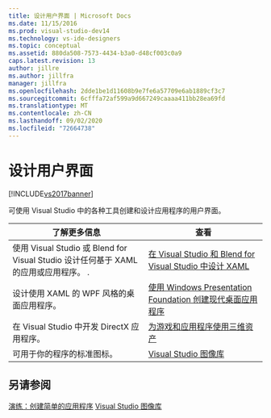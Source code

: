 ```yaml
---
title: 设计用户界面 | Microsoft Docs
ms.date: 11/15/2016
ms.prod: visual-studio-dev14
ms.technology: vs-ide-designers
ms.topic: conceptual
ms.assetid: 880da508-7573-4434-b3a0-d48cf003c0a9
caps.latest.revision: 13
author: jillre
ms.author: jillfra
manager: jillfra
ms.openlocfilehash: 2dde1be1d11608b9e7fe6a57709e6ab1889cf3c7
ms.sourcegitcommit: 6cfffa72af599a9d667249caaaa411bb28ea69fd
ms.translationtype: MT
ms.contentlocale: zh-CN
ms.lasthandoff: 09/02/2020
ms.locfileid: "72664738"
---
```

# <a name="designing-user-interfaces"></a>设计用户界面
[!INCLUDE[vs2017banner](../includes/vs2017banner.md)]

可使用 Visual Studio 中的各种工具创建和设计应用程序的用户界面。

|了解更多信息|查看|
|-------------------------|---------|
|使用 Visual Studio 或 Blend for Visual Studio 设计任何基于 XAML 的应用或应用程序。   .|[在 Visual Studio 和 Blend for Visual Studio 中设计 XAML](../designers/designing-xaml-in-visual-studio.md)|
|设计使用 XAML 的 WPF 风格的桌面应用程序。|[使用 Windows Presentation Foundation 创建现代桌面应用程序](../designers/create-modern-desktop-applications-with-windows-presentation-foundation.md)|
|在 Visual Studio 中开发 DirectX 应用程序。|[为游戏和应用程序使用三维资产](../designers/working-with-3-d-assets-for-games-and-apps.md)|
|可用于你的程序的标准图标。|[Visual Studio 图像库](../designers/the-visual-studio-image-library.md)|

## <a name="see-also"></a>另请参阅
 [演练：创建简单的应用程序](../ide/walkthrough-create-a-simple-application-with-visual-csharp-or-visual-basic.md) [Visual Studio 图像库](../designers/the-visual-studio-image-library.md)
